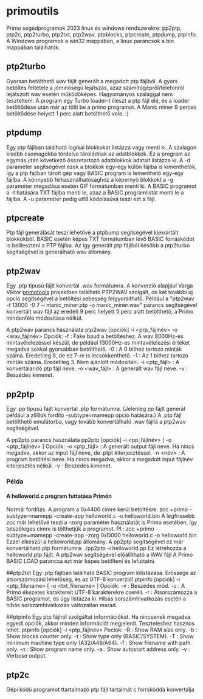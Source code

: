 # primoutils
Primo segédprogramok 2023 linux és windows rendszerekre:
    pp2ptp, ptp2c, ptp2turbo, ptp2txt, ptp2wav, ptpblocks, ptpcreate, ptpdump, ptpinfo.
A Windows programok a win32 mappában, a linux parancsok a bin mappában találhatók.

## ptp2turbo
Gyorsan betölthető wav fájlt generált a megadott ptp fájlból. A gyors betöltés feltétele a jóminőségű lejátszás, azaz számítógépről/telefonról lejátszott wav esetén működőképes.
Hagyományos szalaggal nem teszteltem.
A program egy Turbo loader-t illeszt a ptp fájl elé, és a loader betöltődése után már az tölti be a primo programot.
A Manic miner 9 perces betöltődése helyett 1 perc alatt betölthető vele. :)


## ptpdump
Egy ptp fájlban található logikai blokkokat listázza vagy menti ki. A szalagon kisebb csomagokba tördelve tárolódnak az adatblokkok. Ez a program az egymás után következő összetartozó
adatblokkok adatait listázza ki.
A -d paraméter segítségével ezek a blokkok egy-egy külön fájlba is kimenthetők, így a ptp fájlban tárolt gép vagy BASIC program is lementhető egy-egy fájlba. A könnyebb felhasználhatósághoz
a képernyő blokkokt a -g paraméter megadása esetén GIF formátumban menti ki. A BASIC programot a -t hatására TXT fájlba menti le, azaz a BASIC programlistát menti le a fájlba. A -u paraméter
pedig utf8 kódolásúvá teszi ezt a fájl.

## ptpcreate
Ptp fájl generálását teszi lehetővé a ptpbump segítségével kiexoirtált blokkokból. BASIC esetén képes TXT formátumban lévő BASIC forráskódot is beilleszteni a PTP fájlba.
Az így generált ptp fájlból később a ptp2turbo segítségével is generálható wav állomány.

## ptp2wav
Egy .ptp típusú fájlt konvertál .wav formátumra. A konverzió alapjául Varga Viktor <a href='https://github.com/vargaviktor/primotools/'>primotools</a> projektben található PTP2WAV szolgált, 
de két további új opció segítségével a betöltési sebesség felgyorsítható.
Például a "ptp2wav -f 13000 -0 7 -i manic_miner.ptp -o manic_miner.wav" parancs segítségével konvertált wav fájl az eredeti 9 perc helyett 5 perc alatt betölthető, a Primo mindenféle módosítása nélkül.

A ptp2wav parancs használata
ptp2wav [opciók] -i <prp_fájlnév> -o <wav_fájlnév>
Opciók:
-f            : Fake baud a betöltéshez. A wav 8000Hz-es mintavételezéssel készül, de például 13000Hz-es mintavételezési értéket megadva sokkal gyorsabban betölthető.
-0            : A 0 bithez tartozó minták száma. Eredetileg 8, de ez 7-re is lecsökkenthető.
-1            : Az 1 bithez tartozó minták száma. Eredetileg 3. Nem ajánlott módosítani.
-i <ptp_fájl> : A konvertálandó ptp fájl neve.
-o <wav_fájl> : A generált wav fájl neve.
-v            : Beszédes kimenet.

## pp2ptp
Egy .pp típusú fájlt konvertál .ptp formátumra. (Jelenleg pp fájlt generál például a z88dk fordító -subtype=mamepp opció hatására.)
A .ptp fájl betölthető emulátorba, vagy tovább konvertálható .wav fájllá a ptp2wav segítségével.

A pp2ptp parancs használata
pp2ptp [opciók] -i <pp_fájlnév> [ -o <ptp_fájlnév> ]
Opciók:
-o <ptp_fájl> : A generált output fájl neve. Ha nincs megadva, akkor az input fájl neve, de .ptpt kiterjesztéssel.
-n <név>      : A program betöltési neve. Ha nincs megadva, akkor a megadott input fájlnév kiterjesztés nélkül.
-v            : Beszédes kimenet.

### Példa
#### A helloworld.c program futtatása Primón
Normál fordítás. A program a 0x4400 címre kerül betöltésre.
    zcc +primo -subtype=mamepp -create-app helloworld.c -o helloworld.bin
A legfrissebb zcc már lehetővé teszi a -zorg paraméter használatát is Primo esetében, így tetszőleges címre is tölthetjük a programot. Pl.:
    zcc +primo -subtype=mamepp -create-app -zorg 0xD000 helloworld.c -o helloworld.bin
Ezzel elkészül a helloworld.pp állomány.
A pp2ptp segítségével ez már konvertálható ptp formátumra:
    ./pp2ptp -i helloworld.pp
Ez létrehozza a helloworld.ptp fájlt.
A ptp2wav segítségével előállítható a WAV fájl
A Primo BASIC LOAD parancsa ezt már képes betölteni és lefuttatni.

##ptp2txt
Egy .ptp fájlban található BASIC program kilistázása. Erőssége az átsorszámozási lehetőség, és az UTF-8 konverzió!
ptpinfo [opciók] -i <ptp_filename> [ -o <txt_filename> ]
Opciók:
-v            : Beszédes mód.
-u            : A Primó ékezetes karaktereit UTF-8 karakterekre cseréli.
-r            : Átsorszámozza a BASIC programot, és úgy listázza ki. Hibás sorszámhivatkozás esetén a hibás sorszámhivatkozás változatlan marad.

##ptpinfo
Egy ptp fájlról szolgáltat információkat. Ha nincsenek megadva egyedi opciók, akkor minden információt megjelenít. Teszteléshez hasznos lehet.
ptpinfo [opciók] -i <ptp_fájlnév>
Pociók:
-R            : Show RAM size only.
-b            : Show blocks counter only.
-t            : Show type only (BASIC/SYSTEM).
-T            : Show minimum machine type only (A32/A48/A64).
-f            : Show filename with path only.
-n            : Show program name only.
-a            : Show autostart address only.
-v            : Verbose output.

## ptp2c
Gépi kódú programot ttartalmazó ptp fájl tartalmát c forrskóddá konvertálja
